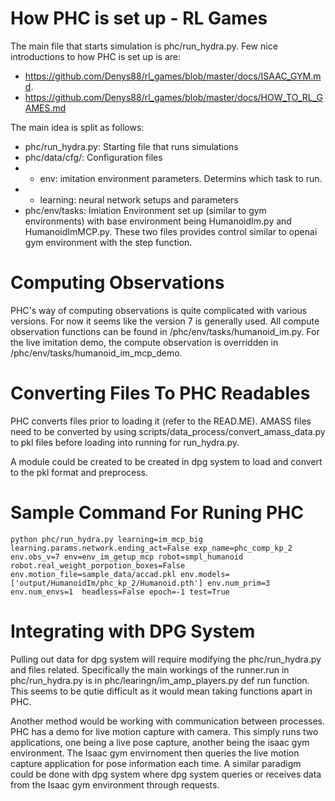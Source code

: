 # How PHC is set up - RL Games

The main file that starts simulation is phc/run_hydra.py. Few nice introductions to how PHC is set up is are:
- https://github.com/Denys88/rl_games/blob/master/docs/ISAAC_GYM.md.
- https://github.com/Denys88/rl_games/blob/master/docs/HOW_TO_RL_GAMES.md

The main idea is split as follows:

- phc/run_hydra.py: Starting file that runs simulations 
- phc/data/cfg/: Configuration files
- -  env: imitation environment parameters. Determins which task to run.
- -  learning: neural network setups and parameters
- phc/env/tasks: Imiation Environment set up (similar to gym environments) with base environment being HumanoidIm.py and HumanoidImMCP.py. These two files provides control similar to openai gym environment with the step function.

# Computing Observations

PHC's way of computing observations is quite complicated with various versions. For now it seems like the version 7 is generally used. All compute observation functions can be found in /phc/env/tasks/humanoid_im.py. For the live imitation demo, the compute observation is overridden in /phc/env/tasks/humanoid_im_mcp_demo.

# Converting Files To PHC Readables

PHC converts files prior to loading it (refer to the READ.ME). AMASS files need to be converted by using scripts/data_process/convert_amass_data.py to pkl files before loading into running for run_hydra.py.

A module could be created to be created in dpg system to load and convert to the pkl format and preprocess.


# Sample Command For Runing PHC

```
python phc/run_hydra.py learning=im_mcp_big learning.params.network.ending_act=False exp_name=phc_comp_kp_2 env.obs_v=7 env=env_im_getup_mcp robot=smpl_humanoid robot.real_weight_porpotion_boxes=False env.motion_file=sample_data/accad.pkl env.models=['output/HumanoidIm/phc_kp_2/Humanoid.pth'] env.num_prim=3 env.num_envs=1  headless=False epoch=-1 test=True
```

# Integrating with DPG System

Pulling out data for dpg system will require modifying the phc/run_hydra.py and files related. Specifically the main workings of the runner.run in phc/run_hydra.py is in phc/learingn/im_amp_players.py def run function. This seems to be qutie difficult as it would mean taking functions apart in PHC. 

Another method would be working with communication between processes. PHC has a demo for live motion capture with camera. This simply runs two applications, one being a live pose capture, another being the isaac gym environment. The Isaac gym envirnoment then queries the live motion capture application for pose information each time. A similar paradigm could be done with dpg system where dpg system queries or receives data from the Isaac gym environment through requests.

